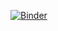 [![Binder](https://mybinder.org/badge_logo.svg)](https://mybinder.org/v2/gh/alexanderrichards/PhysicsSchool/master?filepath=Course%20Material)
